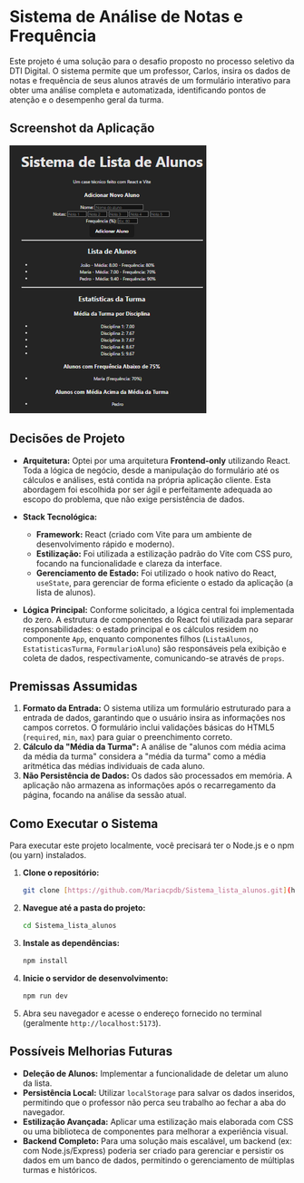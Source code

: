 # Sistema de Análise de Notas e Frequência

Este projeto é uma solução para o desafio proposto no processo seletivo da DTI Digital. O sistema permite que um professor, Carlos, insira os dados de notas e frequência de seus alunos através de um formulário interativo para obter uma análise completa e automatizada, identificando pontos de atenção e o desempenho geral da turma.


## Screenshot da Aplicação

![Pré-visualização da Aplicação Funcionando](./foto.png)

## Decisões de Projeto

* **Arquitetura:** Optei por uma arquitetura **Frontend-only** utilizando React. Toda a lógica de negócio, desde a manipulação do formulário até os cálculos e análises, está contida na própria aplicação cliente. Esta abordagem foi escolhida por ser ágil e perfeitamente adequada ao escopo do problema, que não exige persistência de dados.

* **Stack Tecnológica:**
    * **Framework:** React (criado com Vite para um ambiente de desenvolvimento rápido e moderno).
    * **Estilização:** Foi utilizada a estilização padrão do Vite com CSS puro, focando na funcionalidade e clareza da interface.
    * **Gerenciamento de Estado:** Foi utilizado o hook nativo do React, `useState`, para gerenciar de forma eficiente o estado da aplicação (a lista de alunos).

* **Lógica Principal:** Conforme solicitado, a lógica central foi implementada do zero. A estrutura de componentes do React foi utilizada para separar responsabilidades: o estado principal e os cálculos residem no componente `App`, enquanto componentes filhos (`ListaAlunos`, `EstatisticasTurma`, `FormularioAluno`) são responsáveis pela exibição e coleta de dados, respectivamente, comunicando-se através de `props`.

## Premissas Assumidas

1.  **Formato da Entrada:** O sistema utiliza um formulário estruturado para a entrada de dados, garantindo que o usuário insira as informações nos campos corretos. O formulário inclui validações básicas do HTML5 (`required`, `min`, `max`) para guiar o preenchimento correto.
2.  **Cálculo da "Média da Turma":** A análise de "alunos com média acima da média da turma" considera a "média da turma" como a média aritmética das médias individuais de cada aluno.
3.  **Não Persistência de Dados:** Os dados são processados em memória. A aplicação não armazena as informações após o recarregamento da página, focando na análise da sessão atual.

## Como Executar o Sistema

Para executar este projeto localmente, você precisará ter o Node.js e o npm (ou yarn) instalados.

1.  **Clone o repositório:**
    ```bash
    git clone [https://github.com/Mariacpdb/Sistema_lista_alunos.git](https://github.com/Mariacpdb/Sistema_lista_alunos.git)
    ```

2.  **Navegue até a pasta do projeto:**
    ```bash
    cd Sistema_lista_alunos
    ```

3.  **Instale as dependências:**
    ```bash
    npm install
    ```

4.  **Inicie o servidor de desenvolvimento:**
    ```bash
    npm run dev
    ```

5.  Abra seu navegador e acesse o endereço fornecido no terminal (geralmente `http://localhost:5173`).

## Possíveis Melhorias Futuras

* **Deleção de Alunos:** Implementar a funcionalidade de deletar um aluno da lista.
* **Persistência Local:** Utilizar `localStorage` para salvar os dados inseridos, permitindo que o professor não perca seu trabalho ao fechar a aba do navegador.
* **Estilização Avançada:** Aplicar uma estilização mais elaborada com CSS ou uma biblioteca de componentes para melhorar a experiência visual.
* **Backend Completo:** Para uma solução mais escalável, um backend (ex: com Node.js/Express) poderia ser criado para gerenciar e persistir os dados em um banco de dados, permitindo o gerenciamento de múltiplas turmas e históricos.
